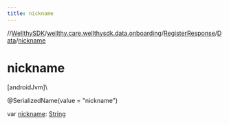 ```yaml
---
title: nickname
---
```

//[WellthySDK](../../../../index.html)/[wellthy.care.wellthysdk.data.onboarding](../../index.html)/[RegisterResponse](../index.html)/[Data](index.html)/[nickname](nickname.html)



# nickname



[androidJvm]\




@SerializedName(value = "nickname")



var [nickname](nickname.html): [String](https://kotlinlang.org/api/latest/jvm/stdlib/kotlin/-string/index.html)




